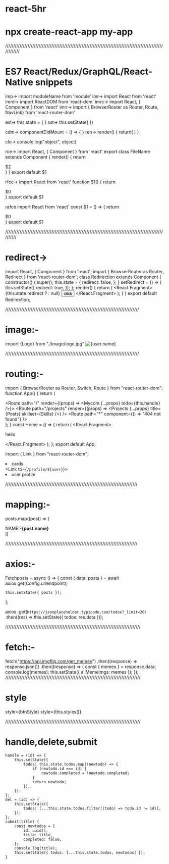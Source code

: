 # react-5hr

# npx create-react-app my-app
////////////////////////////////////////////////////////////////////////////////////////////////////////////

# ES7 React/Redux/GraphQL/React-Native snippets


imp→	import moduleName from 'module'
imr→	import React from 'react'
imrd→	import ReactDOM from 'react-dom'
imrc→	import React, { Component } from 'react'
imrr→	import { BrowserRouter as Router, Route, NavLink} from 'react-router-dom'

est→	this.state = { }
sst→	this.setState({ })

cdm→	componentDidMount = () => { }
ren→	render() { return( ) }

clo→	console.log("object", object)


rce-> 
import React, { Component } from 'react'
export class FileName extends Component {
  render() {
    return <div>$2</div>
  }
}
export default $1


rfce-> 
import React from 'react'
function $1() {
  return <div>$0</div>
}
export default $1


rafce
import React from 'react'
const $1 = () => {
  return <div>$0</div>
}
export default $1




//////////////////////////////////////////////////////////////////////////////////////////////////////////
# redirect->

import React, { Component } from 'react';
import { BrowserRouter as Router, Redirect } from 'react-router-dom';
class Redirection extends Component {
	constructor() {
		super();
		this.state = {
			redirect: false,
		};
	}
	setRedirect = () => {
		this.setState({
			redirect: true,
		});
	};
	render() {
		return (
			<React.Fragment>
				<Router>
					{this.state.redirect ? <Redirect push to="/products" /> : null}
					<button onClick={this.setRedirect}>click</button>
				</Router>
			</React.Fragment>
		);
	}
}
export default Redirection;





////////////////////////////////////////////////////////////////////////////////////
# image:-

import {Logo} from "./image/logo.jpg"
 <img src={user.picture} alt={user.name} />

////////////////////////////////////////////////////////////////////////////////////
# routing:-

import { BrowserRouter as Router, Switch, Route } from "react-router-dom";
function App() { 
  return (
    <Router>
      <div>
        <NavBar />
        <Switch>
          <Route path="/" exact component={Home} />
          <Route path="/about" component={About} />
          <Route path="/cards" component={Cards} />
          <Route path="/profile/:username?" component={Profile} />
		  <Route path="/" render={(props) => <Mycom {...props} todo={this.handle} />}></Route>
		  <Route path="/projects" render={(props) => <Projects {...props} title={Posts} skillset={Skills} />}
					/>
          <Route path="*" component={() => "404 not found"} />
        </Switch>
      </div>
    </Router>
  );
}
const Home = () => {
  return (
      <React.Fragment>
       <p>hello</p>
      </React.Fragment>
  );
};
export default App;



import { Link } from "react-router-dom";
			<Link to="/cards">
              <li className="nav-item nav-link">cards</li>
            </Link>
            <Link to={`/profile/${user}`}>
              <li className="nav-item nav-link">user profile</li>
			</Link>


///////////////////////////////////////////////////////////////////////////////////

# mapping:-

posts.map((post) => (
            <div>
              NAME:-<b>{post.name}</b> <br />
            </div>
          ))
		  
		  
		  

///////////////////////////////////////////////////////////////////////////////////
# axios:-

 Fetchposts = async () => {
    const { data: posts } = await axios.get(Config.urlendpoint);

    this.setState({ posts });
  };
  
  
  
  
  axios
      .get(`https://jsonplaceholder.typicode.com/todos?_limit=20`)
      .then((res) => this.setState({ todos: res.data }));
	  
	  
	  
	  
 /////////////////////////////////////////////////////////////////////////////////////	  
# fetch:-

fetch("https://api.imgflip.com/get_memes")
      .then((response) => response.json())
      .then((response) => {
        const { memes } = response.data;
        console.log(memes);
        this.setState({ allMemeImgs: memes });
      });
 /////////////////////////////////////////////////////////////////////////////////////
 # style
 
 style={btnStyle}
 style={this.styles()}
 
 
 
 
 
 /////////////////////////////////////////////////////////////////////////////////////
 # handle,delete,submit
 
 	handle = (id) => {
		this.setState({
			todos: this.state.todos.map((newtodo) => {
				if (newtodo.id === id) {
					newtodo.completed = !newtodo.completed;
				}
				return newtodo;
			}),
		});
	};
	del = (id) => {
		this.setState({
			todos: [...this.state.todos.filter((todo) => todo.id != id)],
		});
	};
	submit(title) {
		const newtodos = {
			id: uuid(),
			title: title,
			completed: false,
		};
		console.log(title);
		this.setState({ todos: [...this.state.todos, newtodos] });
	}
